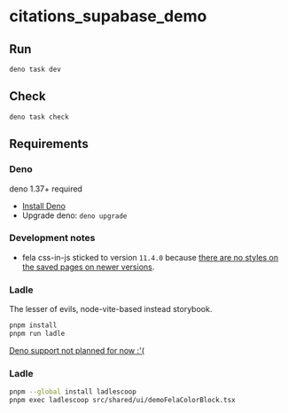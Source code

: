 # citations_supabase_demo

## Run

`deno task dev`

## Check

`deno task check`

## Requirements

### Deno

deno 1.37+ required

- [Install Deno](https://docs.deno.com/runtime/manual/getting_started/installation)
- Upgrade deno: `deno upgrade`

### Development notes

- fela css-in-js sticked to version `11.4.0` because
  [there are no styles on the saved pages on newer versions](https://github.com/robinweser/fela/issues/915).

### Ladle

The lesser of evils, node-vite-based instead storybook.

```bash
pnpm install
pnpm run ladle
```

[Deno support not planned for now :'(](https://github.com/tajo/ladle/issues/524)

### Ladle

```bash
pnpm --global install ladlescoop
pnpm exec ladlescoop src/shared/ui/demoFelaColorBlock.tsx
```
